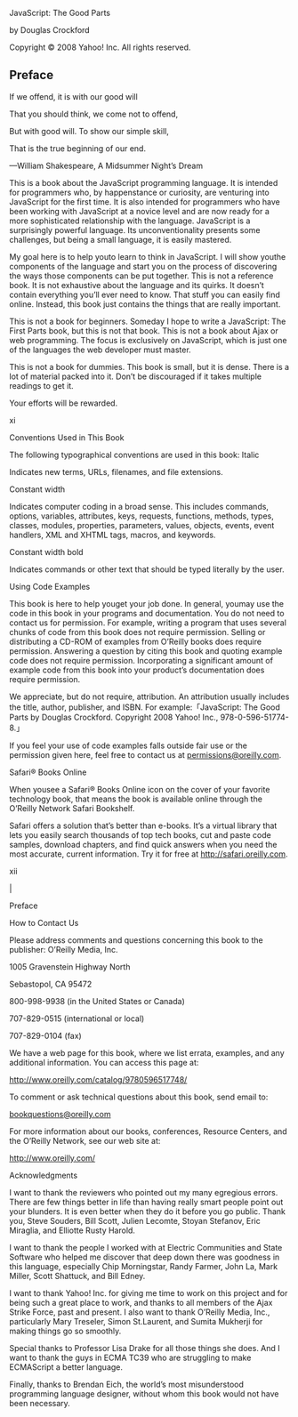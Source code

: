JavaScript: The Good Parts

by Douglas Crockford

Copyright © 2008 Yahoo! Inc. All rights reserved.

## Preface

If we offend, it is with our good will

That you should think, we come not to offend,

But with good will. To show our simple skill,

That is the true beginning of our end.

—William Shakespeare, A Midsummer Night’s Dream

This is a book about the JavaScript programming language. It is intended for programmers who, by happenstance or curiosity, are venturing into JavaScript for the first time. It is also intended for programmers who have been working with JavaScript at a novice level and are now ready for a more sophisticated relationship with the language. JavaScript is a surprisingly powerful language. Its unconventionality presents some challenges, but being a small language, it is easily mastered.

My goal here is to help youto learn to think in JavaScript. I will show youthe components of the language and start you on the process of discovering the ways those components can be put together. This is not a reference book. It is not exhaustive about the language and its quirks. It doesn’t contain everything you’ll ever need to know. That stuff you can easily find online. Instead, this book just contains the things that are really important.

This is not a book for beginners. Someday I hope to write a JavaScript: The First Parts book, but this is not that book. This is not a book about Ajax or web programming. The focus is exclusively on JavaScript, which is just one of the languages the web developer must master.

This is not a book for dummies. This book is small, but it is dense. There is a lot of material packed into it. Don’t be discouraged if it takes multiple readings to get it.

Your efforts will be rewarded.

xi

Conventions Used in This Book

The following typographical conventions are used in this book: Italic

Indicates new terms, URLs, filenames, and file extensions.

Constant width

Indicates computer coding in a broad sense. This includes commands, options, variables, attributes, keys, requests, functions, methods, types, classes, modules, properties, parameters, values, objects, events, event handlers, XML and XHTML tags, macros, and keywords.

Constant width bold

Indicates commands or other text that should be typed literally by the user.

Using Code Examples

This book is here to help youget your job done. In general, youmay use the code in this book in your programs and documentation. You do not need to contact us for permission. For example, writing a program that uses several chunks of code from this book does not require permission. Selling or distributing a CD-ROM of examples from O’Reilly books does require permission. Answering a question by citing this book and quoting example code does not require permission. Incorporating a significant amount of example code from this book into your product’s documentation does require permission.

We appreciate, but do not require, attribution. An attribution usually includes the title, author, publisher, and ISBN. For example:「JavaScript: The Good Parts by Douglas Crockford. Copyright 2008 Yahoo! Inc., 978-0-596-51774-8.」

If you feel your use of code examples falls outside fair use or the permission given here, feel free to contact us at permissions@oreilly.com.

Safari® Books Online

When yousee a Safari® Books Online icon on the cover of your favorite technology book, that means the book is available online through the O’Reilly Network Safari Bookshelf.

Safari offers a solution that’s better than e-books. It’s a virtual library that lets you easily search thousands of top tech books, cut and paste code samples, download chapters, and find quick answers when you need the most accurate, current information. Try it for free at http://safari.oreilly.com.

xii

|

Preface

How to Contact Us

Please address comments and questions concerning this book to the publisher: O’Reilly Media, Inc.

1005 Gravenstein Highway North

Sebastopol, CA 95472

800-998-9938 (in the United States or Canada)

707-829-0515 (international or local)

707-829-0104 (fax)

We have a web page for this book, where we list errata, examples, and any additional information. You can access this page at:

http://www.oreilly.com/catalog/9780596517748/

To comment or ask technical questions about this book, send email to:

bookquestions@oreilly.com

For more information about our books, conferences, Resource Centers, and the O’Reilly Network, see our web site at:

http://www.oreilly.com/

Acknowledgments

I want to thank the reviewers who pointed out my many egregious errors. There are few things better in life than having really smart people point out your blunders. It is even better when they do it before you go public. Thank you, Steve Souders, Bill Scott, Julien Lecomte, Stoyan Stefanov, Eric Miraglia, and Elliotte Rusty Harold.

I want to thank the people I worked with at Electric Communities and State Software who helped me discover that deep down there was goodness in this language, especially Chip Morningstar, Randy Farmer, John La, Mark Miller, Scott Shattuck, and Bill Edney.

I want to thank Yahoo! Inc. for giving me time to work on this project and for being such a great place to work, and thanks to all members of the Ajax Strike Force, past and present. I also want to thank O’Reilly Media, Inc., particularly Mary Treseler, Simon St.Laurent, and Sumita Mukherji for making things go so smoothly.

Special thanks to Professor Lisa Drake for all those things she does. And I want to thank the guys in ECMA TC39 who are struggling to make ECMAScript a better language.

Finally, thanks to Brendan Eich, the world’s most misunderstood programming language designer, without whom this book would not have been necessary.


